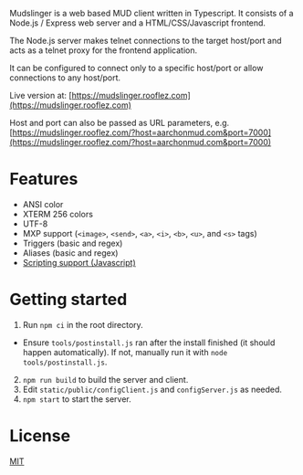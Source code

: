 Mudslinger is a web based MUD client written in Typescript. 
It consists of a Node.js / Express web server and a HTML/CSS/Javascript frontend.

The Node.js server makes telnet connections to the target host/port and acts as a telnet proxy for the frontend application.

It can be configured to connect only to a specific host/port or allow connections to any host/port.

Live version at: [https://mudslinger.rooflez.com](https://mudslinger.rooflez.com)

Host and port can also be passed as URL parameters, e.g. [https://mudslinger.rooflez.com/?host=aarchonmud.com&port=7000](https://mudslinger.rooflez.com/?host=aarchonmud.com&port=7000)

# Features #
* ANSI color
* XTERM 256 colors
* UTF-8
* MXP support (``<image>``, ``<send>``, ``<a>``, ``<i>``, ``<b>``, ``<u>``, and ``<s>`` tags)
* Triggers (basic and regex)
* Aliases (basic and regex)
* [Scripting support (Javascript)](scripting.md)


# Getting started #
1. Run ``npm ci`` in the root directory.
  * Ensure ``tools/postinstall.js`` ran after the install finished (it should happen automatically). If not, manually run it with ``node tools/postinstall.js``.
2. ``npm run build`` to build the server and client.
3. Edit `static/public/configClient.js` and `configServer.js` as needed.
4. ``npm start`` to start the server.

# License
[MIT](LICENSE)
